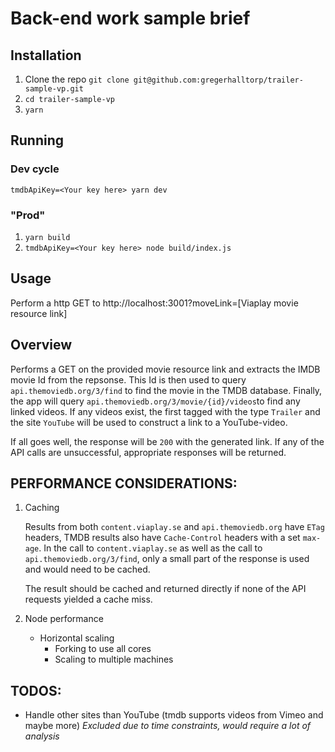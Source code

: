 # Back-end work sample brief

## Installation

1. Clone the repo `git clone git@github.com:gregerhalltorp/trailer-sample-vp.git`
2. `cd trailer-sample-vp`
3. `yarn`

## Running

### Dev cycle

`tmdbApiKey=<Your key here> yarn dev`

### "Prod"

1. `yarn build`
2. `tmdbApiKey=<Your key here> node build/index.js`

## Usage

Perform a http GET to http://localhost:3001?moveLink=[Viaplay movie resource link]

## Overview

Performs a GET on the provided movie resource link and extracts the IMDB movie Id from the repsonse. This Id is then used to query `api.themoviedb.org/3/find` to find the movie in the TMDB database. Finally, the app will query `api.themoviedb.org/3/movie/{id}/videos`to find any linked videos. If any videos exist, the first tagged with the type `Trailer` and the site `YouTube` will be used to construct a link to a YouTube-video.

If all goes well, the response will be `200` with the generated link.
If any of the API calls are unsuccessful, appropriate responses will be returned.

## PERFORMANCE CONSIDERATIONS:

1. Caching

   Results from both `content.viaplay.se` and `api.themoviedb.org` have `ETag` headers, TMDB results also have `Cache-Control` headers with a set `max-age`. In the call to `content.viaplay.se` as well as the call to `api.themoviedb.org/3/find`, only a small part of the response is used and would need to be cached.

   The result should be cached and returned directly if none of the API requests yielded a cache miss.

2. Node performance
   - Horizontal scaling
     - Forking to use all cores
     - Scaling to multiple machines

## TODOS:

- Handle other sites than YouTube (tmdb supports videos from Vimeo and maybe more)
  _Excluded due to time constraints, would require a lot of analysis_
